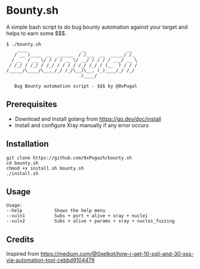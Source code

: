 # Bounty.sh
A simple bash script to do bug bounty automation against your target and helps to earn some $$$.
```
$ ./bounty.sh
    ____                    __               __  
   / __ )____  __  ______  / /___  __  _____/ /_ 
  / __  / __ \/ / / / __ \/ __/ / / / / ___/ __ \
 / /_/ / /_/ / /_/ / / / / /_/ /_/ / (__  ) / / /
/_____/\____/\__,_/_/ /_/\__/\__, (_)____/_/ /_/ 
                            /____/             

   Bug Bounty automation script - $$$ by @0xPugal
```


## Prerequisites
+ Download and Install golang from https://go.dev/doc/install
+ Install and configure Xray manually if any error occurs

## Installation
```
git clone https://github.com/0xPugazh/bounty.sh
cd bounty.sh
chmod +x install.sh bounty.sh
./install.sh
```

## Usage
```
Usage:
--help            Shows the help menu
--vuln1           Subs + port + alive + xray + nuclei
--vuln2           Subs + alive + params + xray + nuclei_fuzzing
```

## Credits
Inspired from https://medium.com/@0xelkot/how-i-get-10-sqli-and-30-xss-via-automation-tool-cebbd9104479
